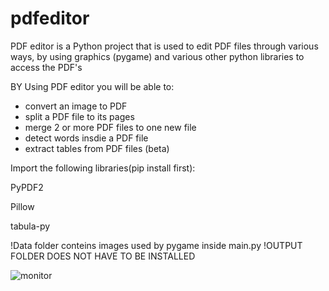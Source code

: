# pdfeditor
PDF editor is a Python project that is used to edit PDF files through various ways, by using graphics (pygame) and various other python libraries to access the PDF's

BY Using PDF editor you will be able to:
- convert an image to PDF
- split a PDF file to its pages
- merge 2 or more PDF files to one new file
- detect words insdie a PDF file
- extract tables from PDF files (beta)





Import the following libraries(pip install first):

PyPDF2

Pillow

tabula-py


!Data folder conteins images used by pygame inside main.py
!OUTPUT FOLDER DOES NOT HAVE TO BE INSTALLED


![monitor](https://github.com/[eTecnos]/[pdfeditor]/blob/[output]/monitor.png?raw=true)





